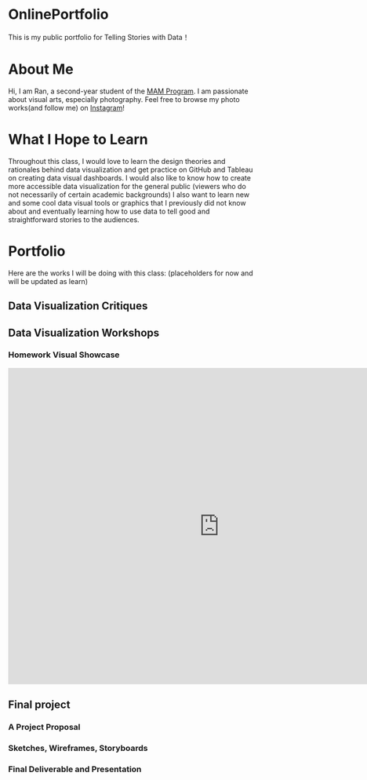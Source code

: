 # OnlinePortfolio
This is my public portfolio for Telling Stories with Data！
# About Me
Hi, I am Ran, a second-year student of the [MAM Program](https://www.heinz.cmu.edu/programs/arts-management-master/). I am passionate about visual arts, especially photography. Feel free to browse my photo works(and follow me) on [Instagram](https://www.instagram.com/ranerpaidoupaile/)!
# What I Hope to Learn
Throughout this class, I would love to learn the design theories and rationales behind data visualization and get practice on GitHub and Tableau on creating data visual dashboards. I would also like to know how to create more accessible data visualization for the general public (viewers who do not necessarily of certain academic backgrounds) I also want to learn new and some cool data visual tools or graphics that I previously did not know about and eventually learning how to use data to tell good and straightforward stories to the audiences. 
# Portfolio
Here are the works I will be doing with this class: (placeholders for now and will be updated as learn)
## Data Visualization Critiques 





## Data Visualization Workshops
### Homework Visual Showcase
<iframe src="https://data.oecd.org/chart/7faY" width="860" height="645" style="border: 0" mozallowfullscreen="true" webkitallowfullscreen="true" allowfullscreen="true"><a href="https://data.oecd.org/chart/7faY" target="_blank">OECD Chart: General government debt, Total, % of GDP, Annual, 2019</a></iframe>




## Final project





### A Project Proposal


### Sketches, Wireframes, Storyboards


### Final Deliverable and Presentation



